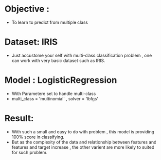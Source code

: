 # Objective :
- To learn to predict from multiple class

# Dataset: IRIS
- Just accustome your self with multi-class classification problem , one can work with very basic dataset such as IRIS.

# Model : LogisticRegression
- With Parametere set to handle multi-class
- multi_class = 'multinomial' , solver = 'lbfgs'

# Result:
- With such a small and easy to do with problem , this model is providing 100% score in classifying.
- But as the complexity of the data and relationship between features and features and target increase , the other varient are more likely to suited for such problem.
